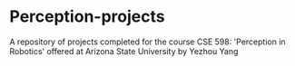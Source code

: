 # Perception-projects
A repository of projects completed for the course CSE 598: 'Perception in Robotics' offered at Arizona State University by Yezhou Yang
